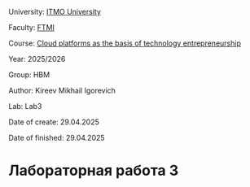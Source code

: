 University: [ITMO University](https://itmo.ru/ru/)

Faculty: [FTMI](https://ftmi.itmo.ru)

Course: [Cloud platforms as the basis of technology entrepreneurship](https://itmo-ict-faculty.github.io/cloud-platforms-as-the-basis-of-technology-entrepreneurship/education/labs2023-2024/lab1/lab1/#_2)

Year: 2025/2026

Group: HBM

Author: Kireev Mikhail Igorevich

Lab: Lab3

Date of create: 29.04.2025

Date of finished: 29.04.2025

# Лабораторная работа 3
